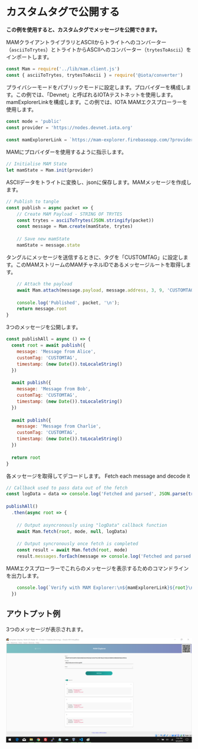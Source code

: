 # カスタムタグで公開する
<!-- # Publishing with a custom tag -->

**この例を使用すると、カスタムタグでメッセージを公開できます。**
<!-- **Using this example you can publish a message with a custom tag** -->

MAMクライアントライブラリとASCIIからトライトへのコンバーター（`asciiToTrytes`）とトライトからASCIIへのコンバーター（`trytesToAscii`）をインポートします。
<!-- Import the MAM client library and the ascii to tryte and tryte to ascii converters -->
```js
const Mam = require('../lib/mam.client.js')
const { asciiToTrytes, trytesToAscii } = require('@iota/converter')
```

プライバシーモードをパブリックモードに設定します。プロバイダーを構成します。この例では、「Devnet」と呼ばれるIOTAテストネットを使用します。mamExplorerLinkを構成します。この例では、IOTA MAMエクスプローラーを使用します。
<!-- Set the privacy mode to public.  Configure the provider.  This example uses the IOTA testbed, called "Devnet".  Configure the mamExplorerLink.  This example uses the IOTA MAM explorer. -->

```js
const mode = 'public'
const provider = 'https://nodes.devnet.iota.org'

const mamExplorerLink = `https://mam-explorer.firebaseapp.com/?provider=${encodeURIComponent(provider)}&mode=${mode}&root=`
```

MAMにプロバイダーを使用するように指示します。
<!-- Tell MAM to use the provider -->

```js
// Initialise MAM State
let mamState = Mam.init(provider)
```

ASCIIデータをトライトに変換し、jsonに保存します。MAMメッセージを作成します。
<!-- Convert the ascii data to trytes and store it in json.  Create your MAM message -->

```js
// Publish to tangle
const publish = async packet => {
    // Create MAM Payload - STRING OF TRYTES
    const trytes = asciiToTrytes(JSON.stringify(packet))
    const message = Mam.create(mamState, trytes)

    // Save new mamState
    mamState = message.state
```

タングルにメッセージを送信するときに、タグを「CUSTOMTAG」に設定します。このMAMストリームのMAMチャネルIDであるメッセージルートを取得します。
<!-- Set the tag to 'CUSTOMTAG' when you send the message to the Tangle.  You will get the message root which is the MAM channel ID for this MAM stream -->

```js
    // Attach the payload
    await Mam.attach(message.payload, message.address, 3, 9, 'CUSTOMTAG')

    console.log('Published', packet, '\n');
    return message.root
}
```

3つのメッセージを公開します。
<!-- Publish three messages -->

```js
const publishAll = async () => {
  const root = await publish({
    message: 'Message from Alice',
    customTag: 'CUSTOMTAG',
    timestamp: (new Date()).toLocaleString()
  })

  await publish({
    message: 'Message from Bob',
    customTag: 'CUSTOMTAG',
    timestamp: (new Date()).toLocaleString()
  })

  await publish({
    message: 'Message from Charlie',
    customTag: 'CUSTOMTAG',
    timestamp: (new Date()).toLocaleString()
  })

  return root
}
```

各メッセージを取得してデコードします。
Fetch each message and decode it

```js
// Callback used to pass data out of the fetch
const logData = data => console.log('Fetched and parsed', JSON.parse(trytesToAscii(data)), '\n')

publishAll()
  .then(async root => {

    // Output asyncronously using "logData" callback function
    await Mam.fetch(root, mode, null, logData)

    // Output syncronously once fetch is completed
    const result = await Mam.fetch(root, mode)
    result.messages.forEach(message => console.log('Fetched and parsed', JSON.parse(trytesToAscii(message)), '\n'))
```

MAMエクスプローラーでこれらのメッセージを表示するためのコマンドラインを出力します。
<!-- Print the command line for viewing these messages in the MAM Explorer -->

```js
    console.log(`Verify with MAM Explorer:\n${mamExplorerLink}${root}\n`);
  })
```

## アウトプット例
<!-- ## Example output -->

3つのメッセージが表示されます。
<!-- You should see three messages -->

![screen capture verifying publishing and fetching](images/customTag.png)
